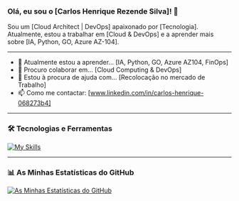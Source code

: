 ### Olá, eu sou o [Carlos Henrique Rezende Silva]! 👋

Sou um [Cloud Architect | DevOps] apaixonado por [Tecnologia]. Atualmente, estou a trabalhar em [Cloud & DevOps] e a aprender mais sobre [IA, Python, GO, Azure AZ-104].

---

- 🌱 Atualmente estou a aprender... [IA, Python, GO, Azure AZ104, FinOps]
- 👯 Procuro colaborar em... [Cloud Computing & DevOps]
- 🤔 Estou à procura de ajuda com... [Recolocação no mercado de Trabalho]
- 📫 Como me contactar: [www.linkedin.com/in/carlos-henrique-068273b4]


---

### 🛠️ Tecnologias e Ferramentas

[![My Skills](https://skillicons.dev/icons?i=linux,aws,gcp,azure,git,github,githubactions,gitlab,bitbucket,docker,kubernetes,ansible,terraform,bash,cloudflare,debian,elasticsearch,grafana,go,jenkins,mint,nginx,py,prometheus,openshift,powershell,redhat,ubuntu,vim,vscode,windows,ai,discord,bsd=3)](https://skillicons.dev)


---

### 📊 As Minhas Estatísticas do GitHub

[![As Minhas Estatísticas do GitHub](https://github-readme-stats.vercel.app/api?username=SEU-NOME-DE-UTILIZADOR&show_icons=true&theme=radical)](https://github.com/anuraghazra/github-readme-stats)

